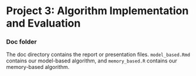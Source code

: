 # Project 3: Algorithm Implementation and Evaluation
### Doc folder

The doc directory contains the report or presentation files. `model_based.Rmd` contains our model-based algorithm, and `memory_based.R` contains our memory-based algorithm. 
